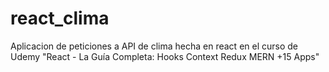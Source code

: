 # react_clima
Aplicacion de peticiones a API de clima hecha en react en el curso de Udemy "React - La Guía Completa: Hooks Context Redux MERN +15 Apps"
